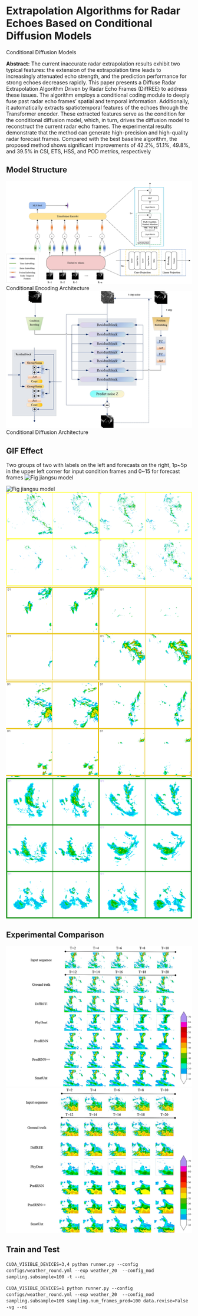 # Extrapolation Algorithms for Radar Echoes Based on Conditional Diffusion Models
Conditional Diffusion Models

**Abstract:** The current inaccurate radar extrapolation results exhibit two typical features: the extension 
of the extrapolation time leads to increasingly attenuated echo strength, and the prediction 
performance for strong echoes decreases rapidly. This paper presents a Diffuse Radar Extrapolation 
Algorithm Driven by Radar Echo Frames (DiffREE) to address these issues. The algorithm employs a 
conditional coding module to deeply fuse past radar echo frames’ spatial and temporal information.
Additionally, it automatically extracts spatiotemporal features of the echoes through the Transformer 
encoder. These extracted features serve as the condition for the conditional diffusion model, which, in 
turn, drives the diffusion model to reconstruct the current radar echo frames. The experimental results 
demonstrate that the method can generate high-precision and high-quality radar forecast frames. 
Compared with the best baseline algorithm, the proposed method shows significant improvements
of 42.2%, 51.1%, 49.8%, and 39.5% in CSI, ETS, HSS, and POD metrics, respectively

## Model Structure
<img src="/figures/1_page-0001.jpg" alt="图片alt" title="Conditional Encoding Architecture">
Conditional Encoding Architecture

<img src="/figures/2_page-0001.jpg" alt="图片alt" title="Conditional Diffusion Architecture">
Conditional Diffusion Architecture

## GIF Effect
Two groups of two with labels on the left and forecasts on the right, 1p\~5p in the upper left corner for input condition frames and 0\~15 for forecast frames
<img src="/figures/videos_pred_0_0.gif" alt="Fig jiangsu model" title="图片title">

<img src="/figures/videos_pred_860000_0.gif" alt="Fig jiangsu model" title="Fig jiangsu model">

<img src="/figures/nationwide_model.gif" alt="Fig nationwide model" title="Fig nationwide model">

<img src="/figures/qinghai_model.gif" alt="Fig qinghai model" title="Fig qinghai model">

<img src="/figures/qinghai_model2.gif" alt="Fig qinghai model" title="Fig qinghai model">

<img src="/figures/sanya_model.gif" alt="Fig sanya model" title="Fig sanya model">

## Experimental Comparison
<img src="/figures/3_page-0001.jpg" alt="图片alt" title="Conditional Diffusion Architecture">

<img src="/figures/4_page-0001.jpg" alt="图片alt" title="Conditional Diffusion Architecture">

## Train and Test
`CUDA_VISIBLE_DEVICES=3,4 python runner.py --config configs/weather_round.yml --exp weather_20  --config_mod sampling.subsample=100 -t --ni`

`CUDA_VISIBLE_DEVICES=1 python runner.py --config configs/weather_round.yml --exp weather_20  --config_mod sampling.subsample=100 sampling.num_frames_pred=100 data.revise=False -vg --ni`
